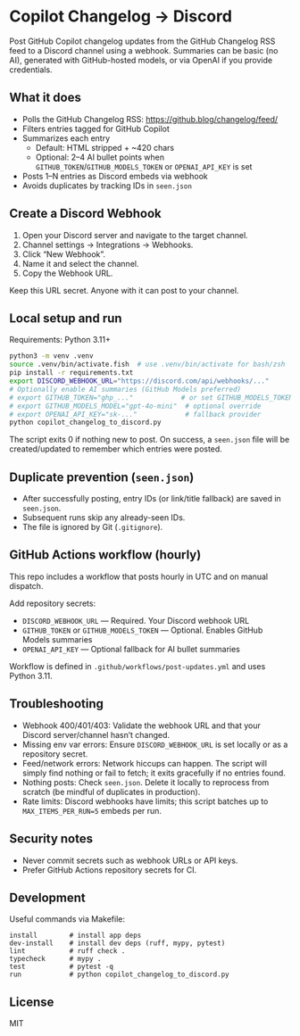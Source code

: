 # Copilot Changelog → Discord

Post GitHub Copilot changelog updates from the GitHub Changelog RSS feed to a Discord channel using a webhook. Summaries can be basic (no AI), generated with GitHub-hosted models, or via OpenAI if you provide credentials.

## What it does

- Polls the GitHub Changelog RSS: <https://github.blog/changelog/feed/>
- Filters entries tagged for GitHub Copilot
- Summarizes each entry
  - Default: HTML stripped + ~420 chars
  - Optional: 2–4 AI bullet points when `GITHUB_TOKEN`/`GITHUB_MODELS_TOKEN` or `OPENAI_API_KEY` is set
- Posts 1–N entries as Discord embeds via webhook
- Avoids duplicates by tracking IDs in `seen.json`

## Create a Discord Webhook

1. Open your Discord server and navigate to the target channel.
2. Channel settings → Integrations → Webhooks.
3. Click “New Webhook”.
4. Name it and select the channel.
5. Copy the Webhook URL.

Keep this URL secret. Anyone with it can post to your channel.

## Local setup and run

Requirements: Python 3.11+

```bash
python3 -m venv .venv
source .venv/bin/activate.fish  # use .venv/bin/activate for bash/zsh
pip install -r requirements.txt
export DISCORD_WEBHOOK_URL="https://discord.com/api/webhooks/..."
# Optionally enable AI summaries (GitHub Models preferred)
# export GITHUB_TOKEN="ghp_..."            # or set GITHUB_MODELS_TOKEN
# export GITHUB_MODELS_MODEL="gpt-4o-mini"  # optional override
# export OPENAI_API_KEY="sk-..."            # fallback provider
python copilot_changelog_to_discord.py
```

The script exits 0 if nothing new to post. On success, a `seen.json` file will be created/updated to remember which entries were posted.

## Duplicate prevention (`seen.json`)

- After successfully posting, entry IDs (or link/title fallback) are saved in `seen.json`.
- Subsequent runs skip any already-seen IDs.
- The file is ignored by Git (`.gitignore`).

## GitHub Actions workflow (hourly)

This repo includes a workflow that posts hourly in UTC and on manual dispatch.

Add repository secrets:

- `DISCORD_WEBHOOK_URL` — Required. Your Discord webhook URL
- `GITHUB_TOKEN` or `GITHUB_MODELS_TOKEN` — Optional. Enables GitHub Models summaries
- `OPENAI_API_KEY` — Optional fallback for AI bullet summaries

Workflow is defined in `.github/workflows/post-updates.yml` and uses Python 3.11.

## Troubleshooting

- Webhook 400/401/403: Validate the webhook URL and that your Discord server/channel hasn’t changed.
- Missing env var errors: Ensure `DISCORD_WEBHOOK_URL` is set locally or as a repository secret.
- Feed/network errors: Network hiccups can happen. The script will simply find nothing or fail to fetch; it exits gracefully if no entries found.
- Nothing posts: Check `seen.json`. Delete it locally to reprocess from scratch (be mindful of duplicates in production).
- Rate limits: Discord webhooks have limits; this script batches up to `MAX_ITEMS_PER_RUN=5` embeds per run.

## Security notes

- Never commit secrets such as webhook URLs or API keys.
- Prefer GitHub Actions repository secrets for CI.

## Development

Useful commands via Makefile:

```make
install        # install app deps
dev-install    # install dev deps (ruff, mypy, pytest)
lint           # ruff check .
typecheck      # mypy .
test           # pytest -q
run            # python copilot_changelog_to_discord.py
```

## License

MIT
